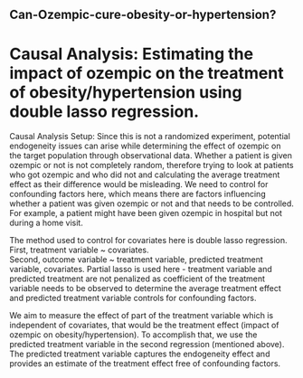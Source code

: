 ## Can-Ozempic-cure-obesity-or-hypertension?

# Causal Analysis: Estimating the impact of ozempic on the treatment of obesity/hypertension using double lasso regression.

Causal Analysis Setup: Since this is not a randomized experiment, potential endogeneity issues can arise while determining the effect of ozempic on the target population through observational data. Whether a patient is given ozempic or not is not completely random, therefore trying to look at patients who got ozempic and who did not and calculating the average treatment effect as their difference would be misleading. We need to control for confounding factors here, which means there are factors influencing whether a patient was given ozempic or not and that needs to be controlled. For example, a patient might have been given ozempic in hospital but not during a home visit. 

The method used to control for covariates here is double lasso regression. <br> First, treatment variable ~ covariates. <br> Second, outcome variable ~ treatment variable, predicted treatment variable, covariates. Partial lasso is used here - treatment variable and predicted treatment are not penalized as coefficient of the treatment variable needs to be observed to determine the average treatment effect and predicted treatment variable controls for confounding factors.

We aim to measure the effect of part of the treatment variable which is independent of covariates, that would be the treatment effect (impact of ozempic on obesity/hypertension). To accomplish that, we use the predicted treatment variable in the second regression (mentioned above). The predicted treatment variable captures the endogeneity effect and provides an estimate of the treatment effect free of confounding factors.
